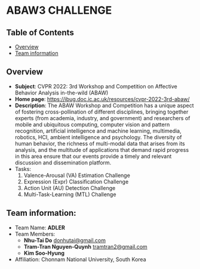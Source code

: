 # ABAW3 CHALLENGE

## Table of Contents
+ [Overview](#Overview)
+ [Team information](#team-information)

## Overview
+ **Subject**: CVPR 2022: 3rd Workshop and Competition on Affective Behavior Analysis in-the-wild (ABAW)
+ **Home page**: https://ibug.doc.ic.ac.uk/resources/cvpr-2022-3rd-abaw/
+ **Description**: The ABAW Workshop and Competition has a unique aspect of fostering cross-pollination of different disciplines, bringing together experts (from academia, industry, and government) and researchers of mobile and ubiquitous computing, computer vision and pattern recognition, artificial intelligence and machine learning, multimedia, robotics, HCI, ambient intelligence and psychology. The diversity of human behavior, the richness of multi-modal data that arises from its analysis, and the multitude of applications that demand rapid progress in this area ensure that our events provide a timely and relevant discussion and dissemination platform.
+ Tasks:
  1) Valence-Arousal (VA) Estimation Challenge
  2) Expression (Expr) Classification Challenge
  3) Action Unit (AU) Detection Challenge
  4) Multi-Task-Learning (MTL) Challenge

## Team information: 
+ Team Name: **ADLER**
+ Team Members:
  + **Nhu-Tai Do** donhutai@gmail.com
  + **Tram-Tran Nguyen-Quynh** tramtran2@gmail.com
  + **Kim Soo-Hyung**
+ Affiliation: Chonnam National University, South Korea
